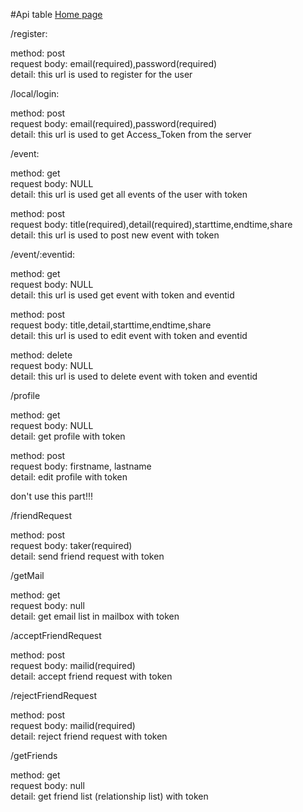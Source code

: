 #Api table
[Home page](https://damp-retreat-5682.herokuapp.com/)

/register:

method: post<br />
request body: email(required),password(required)<br />
detail: this url is used to register for the user

/local/login:

method: post<br />
request body: email(required),password(required)<br />
detail: this url is used to get Access_Token from the server

/event:

method: get<br />
request body: NULL<br />
detail: this url is used get all events of the user with token

method: post<br />
request body: title(required),detail(required),starttime,endtime,share<br />
detail: this url is used to post new event with token

/event/:eventid:

method: get<br />
request body: NULL<br />
detail: this url is used get event with token and eventid

method: post<br />
request body: title,detail,starttime,endtime,share<br />
detail: this url is used to edit event with token and eventid

method: delete<br />
request body: NULL<br />
detail: this url is used to delete event with token and eventid

/profile

method: get<br />
request body: NULL<br />
detail: get profile with token

method: post<br />
request body: firstname, lastname<br />
detail: edit profile with token











don't use this part!!!



/friendRequest

method: post<br />
request body: taker(required)<br />
detail: send friend request with token

/getMail

method: get<br />
request body: null<br />
detail: get email list in mailbox with token

/acceptFriendRequest

method: post<br />
request body: mailid(required)<br />
detail: accept friend request with token

/rejectFriendRequest

method: post<br />
request body: mailid(required)<br />
detail: reject friend request with token

/getFriends

method: get<br />
request body: null<br />
detail: get friend list (relationship list) with token
